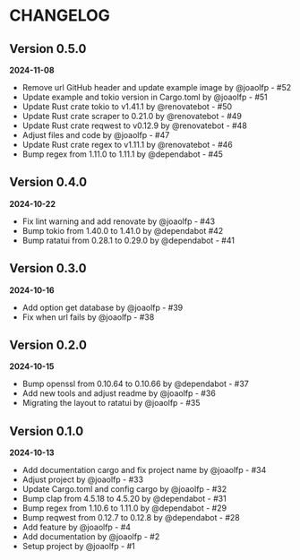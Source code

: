 # CHANGELOG

## Version 0.5.0
**2024-11-08**

- Remove url GitHub header and update example image by @joaolfp - #52
- Update example and tokio version in Cargo.toml by @joaolfp - #51
- Update Rust crate tokio to v1.41.1 by @renovatebot - #50
- Update Rust crate scraper to 0.21.0 by @renovatebot - #49
- Update Rust crate reqwest to v0.12.9 by @renovatebot - #48
- Adjust files and code by @joaolfp - #47
- Update Rust crate regex to v1.11.1 by @renovatebot - #46
- Bump regex from 1.11.0 to 1.11.1 by @dependabot - #45

## Version 0.4.0
**2024-10-22**

- Fix lint warning and add renovate by @joaolfp - #43
- Bump tokio from 1.40.0 to 1.41.0 by @dependabot #42
- Bump ratatui from 0.28.1 to 0.29.0 by @dependabot - #41

## Version 0.3.0
**2024-10-16**

- Add option get database by @joaolfp - #39
- Fix when url fails by @joaolfp - #38

## Version 0.2.0
**2024-10-15**

- Bump openssl from 0.10.64 to 0.10.66 by @dependabot - #37
- Add new tools and adjust readme by @joaolfp - #36
- Migrating the layout to ratatui by @joaolfp - #35

## Version 0.1.0
**2024-10-13**

- Add documentation cargo and fix project name by @joaolfp - #34
- Adjust project by @joaolfp - #33
- Update Cargo.toml and config cargo by @joaolfp - #32
- Bump clap from 4.5.18 to 4.5.20 by @dependabot - #31
- Bump regex from 1.10.6 to 1.11.0 by @dependabot - #29
- Bump reqwest from 0.12.7 to 0.12.8 by @dependabot - #28
- Add feature by @joaolfp - #4
- Add documentation by @joaolfp - #2
- Setup project by @joaolfp - #1